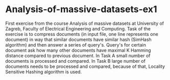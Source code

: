 # Analysis-of-massive-datasets-ex1
First exercise from the course Analysis of massive datasets at University of Zagreb, Faculty of Electrical Engineering and Computing. Task of the exercise is to compress documents 
(in input file, one line represents one document) in way that similar documents have similar hash (SimHash algorithm) and then answer a series of query's. Query's for certain document ask how many other documents have maximal K Hamming distance compared to previous document. In Task A small number of documents is processed and compared. In Task B large
number of documents needs to be processed and compared, because of that, Locality Sensitive Hashing algorithm is used.
